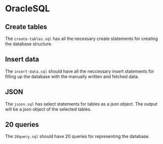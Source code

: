 # OracleSQL

## Create tables
The `create-tables.sql` has all the necessary create statements for creating the database structure.

## Insert data
The `insert-data.sql` should have all the neccessary insert statements for filling up the database with the manually written and fetched data.

## JSON
The `jsons.sql` has select statements for tables as a json object.
The output will be a json object of the selected tables.

## 20 queries
The `20query.sql` should have 20 queries for representing the database.